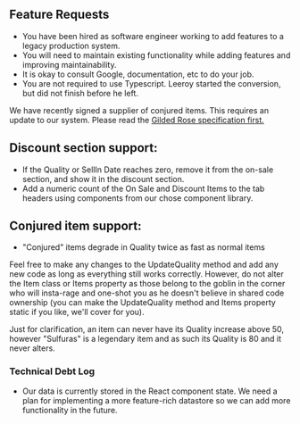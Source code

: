 Feature Requests
---

- You have been hired as software engineer working to add features to a legacy production system.  
- You will need to maintain existing functionality while adding features and improving maintainability.
- It is okay to consult Google, documentation, etc to do your job.
- You are not required to use Typescript.  Leeroy started the conversion, but did not finish before he left.

We have recently signed a supplier of conjured items. This requires an update to our system.  Please read the [Gilded Rose specification first.](./gildedRose.md)


## Discount section support:
* If the Quality or SellIn Date reaches zero, remove it from the on-sale section, and show it in the discount section.
* Add a numeric count of the On Sale and Discount Items to the tab headers using components from our chose component library.

## Conjured item support:

* "Conjured" items degrade in Quality twice as fast as normal items

Feel free to make any changes to the UpdateQuality method and add any new code as long as everything
still works correctly. However, do not alter the Item class or Items property as those belong to the
goblin in the corner who will insta-rage and one-shot you as he doesn't believe in shared code
ownership (you can make the UpdateQuality method and Items property static if you like, we'll cover
for you).

Just for clarification, an item can never have its Quality increase above 50, however "Sulfuras" is a
legendary item and as such its Quality is 80 and it never alters.


### Technical Debt Log

- Our data is currently stored in the React component state.  We need a plan for implementing a more feature-rich 
datastore so we can add more functionality in the future.
